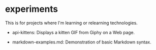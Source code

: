 # experiments
 This is for projects where I'm learning or relearning technologies.

 * api-kittens: Displays a kitten GIF from Giphy on a Web page.
    
* markdown-examples.md: Demonstration of basic Markdown syntax.
